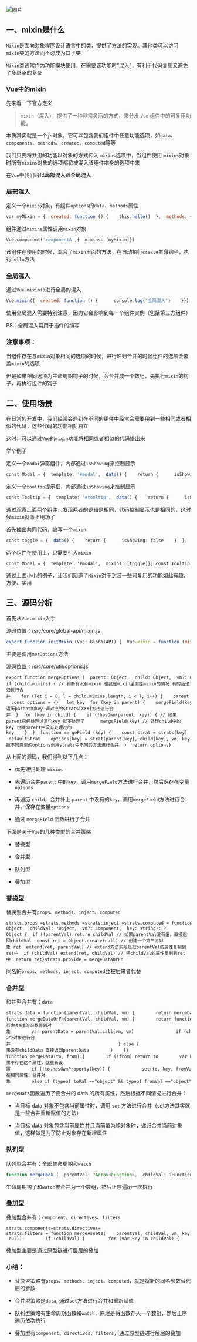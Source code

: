 ![图片](https://img-blog.csdnimg.cn/img_convert/05ed90253e90e0e800a9d0c4a371d10c.png)

## 一、mixin是什么

`Mixin`是面向对象程序设计语言中的类，提供了方法的实现。其他类可以访问`mixin`类的方法而不必成为其子类

`Mixin`类通常作为功能模块使用，在需要该功能时“混入”，有利于代码复用又避免了多继承的复杂

### Vue中的mixin

先来看一下官方定义

> `mixin`（混入），提供了一种非常灵活的方式，来分发 `Vue` 组件中的可复用功能。

本质其实就是一个`js`对象，它可以包含我们组件中任意功能选项，如`data`、`components`、`methods`、`created`、`computed`等等

我们只要将共用的功能以对象的方式传入 `mixins`选项中，当组件使用 `mixins`对象时所有`mixins`对象的选项都将被混入该组件本身的选项中来

在`Vue`中我们可以**局部混入**跟**全局混入**

### 局部混入

定义一个`mixin`对象，有组件`options`的`data`、`methods`属性

```javascript
var myMixin = {  created: function () {    this.hello()  },  methods: {    hello: function () {      console.log('hello from mixin!')    }  }}
```

组件通过`mixins`属性调用`mixin`对象

```php
Vue.component('componentA',{  mixins: [myMixin]})
```

该组件在使用的时候，混合了`mixin`里面的方法，在自动执行`create`生命钩子，执行`hello`方法

### 全局混入

通过`Vue.mixin()`进行全局的混入

```javascript
Vue.mixin({  created: function () {      console.log("全局混入")    }})
```

使用全局混入需要特别注意，因为它会影响到每一个组件实例（包括第三方组件）

PS：全局混入常用于插件的编写

### 注意事项：

当组件存在与`mixin`对象相同的选项的时候，进行递归合并的时候组件的选项会覆盖`mixin`的选项

但是如果相同选项为生命周期钩子的时候，会合并成一个数组，先执行`mixin`的钩子，再执行组件的钩子

## 二、使用场景

在日常的开发中，我们经常会遇到在不同的组件中经常会需要用到一些相同或者相似的代码，这些代码的功能相对独立

这时，可以通过`Vue`的`mixin`功能将相同或者相似的代码提出来

举个例子

定义一个`modal`弹窗组件，内部通过`isShowing`来控制显示

```typescript
const Modal = {  template: '#modal',  data() {    return {      isShowing: false    }  },  methods: {    toggleShow() {      this.isShowing = !this.isShowing;    }  }}
```

定义一个`tooltip`提示框，内部通过`isShowing`来控制显示

```typescript
const Tooltip = {  template: '#tooltip',  data() {    return {      isShowing: false    }  },  methods: {    toggleShow() {      this.isShowing = !this.isShowing;    }  }}
```

通过观察上面两个组件，发现两者的逻辑是相同，代码控制显示也是相同的，这时候`mixin`就派上用场了

首先抽出共同代码，编写一个`mixin`

```typescript
const toggle = {  data() {    return {      isShowing: false    }  },  methods: {    toggleShow() {      this.isShowing = !this.isShowing;    }  }}
```

两个组件在使用上，只需要引入`mixin`

```cobol
const Modal = {  template: '#modal',  mixins: [toggle]}; const Tooltip = {  template: '#tooltip',  mixins: [toggle]}
```

通过上面小小的例子，让我们知道了`Mixin`对于封装一些可复用的功能如此有趣、方便、实用

## 三、源码分析

首先从`Vue.mixin`入手

源码位置：/src/core/global-api/mixin.js

```javascript
export function initMixin (Vue: GlobalAPI) {  Vue.mixin = function (mixin: Object) {    this.options = mergeOptions(this.options, mixin)    return this  }}
```

主要是调用`merOptions`方法

源码位置：/src/core/util/options.js

```cobol
export function mergeOptions (  parent: Object,  child: Object,  vm?: Component): Object { if (child.mixins) { // 判断有没有mixin 也就是mixin里面挂mixin的情况 有的话递归进行合并    for (let i = 0, l = child.mixins.length; i < l; i++) {    parent = mergeOptions(parent, child.mixins[i], vm)    }}   const options = {}   let key  for (key in parent) {    mergeField(key) // 先遍历parent的key 调对应的strats[XXX]方法进行合并  }  for (key in child) {    if (!hasOwn(parent, key)) { // 如果parent已经处理过某个key 就不处理了      mergeField(key) // 处理child中的key 也就parent中没有处理过的key    }  }  function mergeField (key) {    const strat = strats[key] || defaultStrat    options[key] = strat(parent[key], child[key], vm, key) // 根据不同类型的options调用strats中不同的方法进行合并  }  return options}
```

从上面的源码，我们得到以下几点：

-   优先递归处理 `mixins`
    
-   先遍历合并`parent` 中的`key`，调用`mergeField`方法进行合并，然后保存在变量`options`
    
-   再遍历 `child`，合并补上 `parent` 中没有的`key`，调用`mergeField`方法进行合并，保存在变量`options`
    
-   通过 `mergeField` 函数进行了合并
    

下面是关于`Vue`的几种类型的合并策略

-   替换型
    
-   合并型
    
-   队列型
    
-   叠加型
    

### 替换型

替换型合并有`props`、`methods`、`inject`、`computed`

```cobol
strats.props =strats.methods =strats.inject =strats.computed = function (  parentVal: ?Object,  childVal: ?Object,  vm?: Component,  key: string): ?Object {  if (!parentVal) return childVal // 如果parentVal没有值，直接返回childVal  const ret = Object.create(null) // 创建一个第三方对象 ret  extend(ret, parentVal) // extend方法实际是把parentVal的属性复制到ret中  if (childVal) extend(ret, childVal) // 把childVal的属性复制到ret中  return ret}strats.provide = mergeDataOrFn
```

同名的`props`、`methods`、`inject`、`computed`会被后来者代替

### 合并型

和并型合并有：`data`

```cobol
strats.data = function(parentVal, childVal, vm) {        return mergeDataOrFn(        parentVal, childVal, vm    )}; function mergeDataOrFn(parentVal, childVal, vm) {        return function mergedInstanceDataFn() {                var childData = childVal.call(vm, vm) // 执行data挂的函数得到对象        var parentData = parentVal.call(vm, vm)                if (childData) {                        return mergeData(childData, parentData) // 将2个对象进行合并                                         } else {                        return parentData // 如果没有childData 直接返回parentData        }    }} function mergeData(to, from) {        if (!from) return to        var key, toVal, fromVal;        var keys = Object.keys(from);       for (var i = 0; i < keys.length; i++) {        key = keys[i];        toVal = to[key];        fromVal = from[key];            // 如果不存在这个属性，就重新设置        if (!to.hasOwnProperty(key)) {            set(to, key, fromVal);        }              // 存在相同属性，合并对象        else if (typeof toVal =="object" && typeof fromVal =="object") {            mergeData(toVal, fromVal);        }    }        return to}
```

`mergeData`函数遍历了要合并的 data 的所有属性，然后根据不同情况进行合并：

-   当目标 data 对象不包含当前属性时，调用 `set` 方法进行合并（set方法其实就是一些合并重新赋值的方法）
    
-   当目标 data 对象包含当前属性并且当前值为纯对象时，递归合并当前对象值，这样做是为了防止对象存在新增属性
    

### 队列型

队列型合并有：全部生命周期和`watch`

```javascript
function mergeHook (  parentVal: ?Array<Function>,  childVal: ?Function | ?Array<Function>): ?Array<Function> {  return childVal    ? parentVal      ? parentVal.concat(childVal)      : Array.isArray(childVal)        ? childVal        : [childVal]    : parentVal} LIFECYCLE_HOOKS.forEach(hook => {  strats[hook] = mergeHook}) // watchstrats.watch = function (  parentVal,  childVal,  vm,  key) {  // work around Firefox's Object.prototype.watch...  if (parentVal === nativeWatch) { parentVal = undefined; }  if (childVal === nativeWatch) { childVal = undefined; }  /* istanbul ignore if */  if (!childVal) { return Object.create(parentVal || null) }  {    assertObjectType(key, childVal, vm);  }  if (!parentVal) { return childVal }  var ret = {};  extend(ret, parentVal);  for (var key$1 in childVal) {    var parent = ret[key$1];    var child = childVal[key$1];    if (parent && !Array.isArray(parent)) {      parent = [parent];    }    ret[key$1] = parent      ? parent.concat(child)      : Array.isArray(child) ? child : [child];  }  return ret};
```

生命周期钩子和`watch`被合并为一个数组，然后正序遍历一次执行

### 叠加型

叠加型合并有：`component`、`directives`、`filters`

```cobol
strats.components=strats.directives= strats.filters = function mergeAssets(    parentVal, childVal, vm, key) {        var res = Object.create(parentVal || null);        if (childVal) {         for (var key in childVal) {            res[key] = childVal[key];        }       }     return res}
```

叠加型主要是通过原型链进行层层的叠加

### 小结：

-   替换型策略有`props`、`methods`、`inject`、`computed`，就是将新的同名参数替代旧的参数
    
-   合并型策略是`data`, 通过`set`方法进行合并和重新赋值
    
-   队列型策略有生命周期函数和`watch`，原理是将函数存入一个数组，然后正序遍历依次执行
    
-   叠加型有`component`、`directives`、`filters`，通过原型链进行层层的叠加